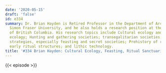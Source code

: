 ```yaml
---
date: '2020-05-15'
draft: 'false'
id: e334
summary: Dr. Brian Hayden is Retired Professor in the Department of Archaeology at
  Simon Fraser University, and he also holds a research position at the University
  of British Columbia. His research topics include Cultural ecology and political
  ecology; Hunting and gathering societies; transegalitarian societies; Aggrandizer
  strategies, especially feasting and secret societies; Prehistory of religion &amp;
  early ritual structures; and lithic technology.
title: '#334 Brian Hayden: Cultural Ecology, Feasting, Ritual Sanctuaries, And Funerals'
---
```

{{< episode >}}
